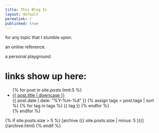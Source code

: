 ```yaml
---
title: This Blog Is
layout: default
permalink: /
published: true
---
```

for any topic that I stumble upon.

an online reference.

a personal playground.

# links show up here:
<ul class="index_menu">
  {% for post in site.posts limit:5 %}
    <li>
      <a href="{{ post.permalink }}">{{ post.title | downcase }}</a>
      <div class="post_info">
      <span class="publish_date">{{ post.date | date: "%Y-%m-%d" }}</span>
      {% assign tags = post.tags | sort %}
      {% for tag in tags %}
      <span class="tag">{{ tag }}</span>
      {% endfor %}
      </div>
    </li>
  {% endfor %}
</ul>
{% if site.posts.size > 5 %}
  [archive ({{ site.posts.size | minus: 5 }})](/archive.html)
{% endif %}
